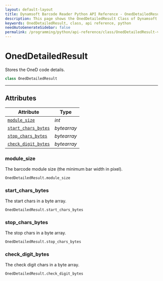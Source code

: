 ```yaml
---
layout: default-layout
title: Dynamsoft Barcode Reader Python API Reference - OnedDetailedResult Class
description: This page shows the OnedDetailedResult Class of Dynamsoft Barcode Reader for Python SDK.
keywords: OnedDetailedResult, class, api reference, python
needAutoGenerateSidebar: false
permalink: /programming/python/api-reference/class/OnedDetailedResult-v7.5.0.html
---
```


# OnedDetailedResult
Stores the OneD code details.

```python
class OnedDetailedResult
```  
  
---
  

## Attributes
  
| Attribute | Type |
|---------- | ---- |
| [`module_size`](#module_size) | *int* |
| [`start_chars_bytes`](#startcharsbytes) | *bytearray* |
| [`stop_chars_bytes`](#stop_chars_bytes) | *bytearray* |
| [`check_digit_bytes`](#check_digit_bytes) | *bytearray* |


### module_size
The barcode module size (the minimum bar width in pixel).

```python
OnedDetailedResult.module_size
```

### start_chars_bytes
The start chars in a byte array.

```python
OnedDetailedResult.start_chars_bytes
```

### stop_chars_bytes
The stop chars in a byte array.

```python
OnedDetailedResult.stop_chars_bytes
```

### check_digit_bytes
The check digit chars in a byte array.

```python
OnedDetailedResult.check_digit_bytes
```
